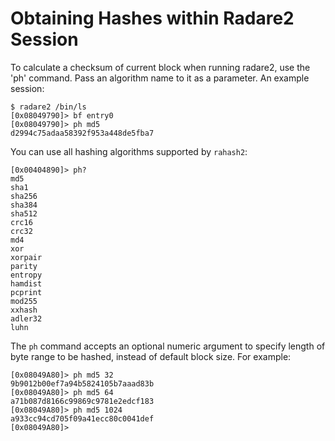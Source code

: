 # Obtaining Hashes within Radare2 Session

To calculate a checksum of current block when running radare2, use the 'ph' command. Pass an algorithm name to it as a parameter. An example session:

    $ radare2 /bin/ls
    [0x08049790]> bf entry0
    [0x08049790]> ph md5
    d2994c75adaa58392f953a448de5fba7

You can use all hashing algorithms supported by `rahash2`:

    [0x00404890]> ph?
    md5
    sha1
    sha256
    sha384
    sha512
    crc16
    crc32
    md4
    xor
    xorpair
    parity
    entropy
    hamdist
    pcprint
    mod255
    xxhash
    adler32
    luhn

The `ph` command accepts an optional numeric argument to specify length of byte range to be hashed, instead of default block size. For example:

    [0x08049A80]> ph md5 32
    9b9012b00ef7a94b5824105b7aaad83b
    [0x08049A80]> ph md5 64
    a71b087d8166c99869c9781e2edcf183
    [0x08049A80]> ph md5 1024
    a933cc94cd705f09a41ecc80c0041def
    [0x08049A80]> 
